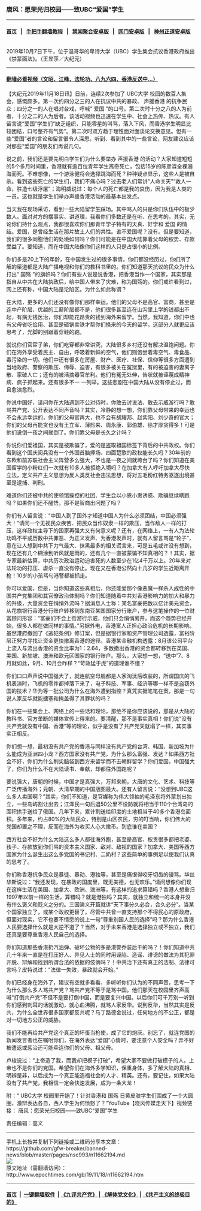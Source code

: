 ### 唐风：愿荣光归校园——致UBC“爱国”学生
------------------------

#### [首页](https://github.com/gfw-breaker/banned-news/blob/master/README.md) &nbsp;&nbsp;|&nbsp;&nbsp; [手把手翻墙教程](https://github.com/gfw-breaker/guides/wiki) &nbsp;&nbsp;|&nbsp;&nbsp; [禁闻聚合安卓版](https://github.com/gfw-breaker/bn-android) &nbsp;&nbsp;|&nbsp;&nbsp; [网门安卓版](https://github.com/oGate2/oGate) &nbsp;&nbsp;|&nbsp;&nbsp; [神州正道安卓版](https://github.com/SzzdOgate/update) 



<div><img alt="" class="aligncenter wp-post-image" src="http://i.epochtimes.com/assets/uploads/2019/11/15cb9cc635de6b36_ttl7daytt4___-600x400.jpg"/>
<div class="red16 caption">
 <p>
  2019年10月7日下午，位于温哥华的卑诗大学（UBC）学生集会抗议香港政府推出《禁蒙面法》。（王昱莎／大纪元）
 </p>
</div>
</div><hr/>

#### [翻墙必看视频（文昭、江峰、法轮功、八九六四、香港反送中...）](https://github.com/gfw-breaker/banned-news/blob/master/pages/links.md)

<div><p>
 【大纪元2019年11月18日讯】日前，连续2次参加了
 <ok href="http://www.epochtimes.com/gb/tag/ubc%E5%A4%A7%E5%AD%A6.html">
  UBC大学
 </ok>
 校园的数百人集会，感慨颇多。第一次约四分之三的人在抗议中共的暴政、
 <ok href="http://www.epochtimes.com/gb/tag/%E5%A3%B0%E6%8F%B4%E9%A6%99%E6%B8%AF.html">
  声援香港
 </ok>
 的抗争民众；四分之一的人在唱对台戏，呼喊“
 <ok href="http://www.epochtimes.com/gb/tag/%E7%88%B1%E5%9B%BD.html">
  爱国
 </ok>
 ”的口号。第二次时十分之八的人为前者，十分之二的人为后者。该活动视频也迅速在学生中、社会上热传、热议。有人留言说“爱国”学生们“缺乏组织，只能零星的叫骂，落入下风，而香港学生明显比较团结，口号整齐有气势”。第二次时双方趋于理性面对面谈论交换意见。但有一些“爱国”者的言论和留言很令人深思。听到、看到其中的一些言论，网友建议应该对那些“爱国”的朋友们再说几句。
</p>
<p>
 说之前，我们还是要先明白学生们为什么要举办
 <ok href="http://www.epochtimes.com/gb/tag/%E5%A3%B0%E6%8F%B4%E9%A6%99%E6%B8%AF.html">
  声援香港
 </ok>
 的活动？大家知道短短的5个多月时间里，香港就有逾百位青年学生离奇死亡，包括15岁的陈彦瀮全裸溺海而死。不难想像，一个游泳健将会选择跳海而死？种种疑点显示，这些人是被自杀。看到这些死亡的学生们，我们不痛心吗？过去老人们常讲“人命关天”“救人一命，胜造七级浮屠”；海明威说过：每个人的死亡都是我的哀伤，因为我是人类的一员。这也就是学生们举办声援香港活动的最基本出发点。
</p>
<p>
 当天我在现场采访，看到一些大陆留学生踩场。其中骂人的只是你们队伍中的极少数人。面对对方的摆事实、讲道理，我看你们多数还是在听、在思考的。其实，无论你们持什么观点，我都很喜欢你们那青年学子特有的天真、好学和
 <ok href="http://www.epochtimes.com/gb/tag/%E7%88%B1%E5%9B%BD.html">
  爱国
 </ok>
 的情结。爱国，是曾经生活在那片故土人们的共性。谁不爱国呢？没有。但是要知道，我们的很多同胞他们的处境如何吗？你们可能是在中国大陆靠着父母的权势、存款受益了。要知道，而在中国大陆像你们这样的人只是占很小的比例。
</p>
<p>
 你们多是20上下的年龄，在中国发生过的很多事情，你们都没经历过，你们所了解的渠道都是大陆广播电视和你们的教科书里的。你们知道那天抗议的民众为什么打出“
 <ok href="http://www.epochtimes.com/gb/tag/%E5%9B%BD%E6%AE%87.html">
  国殇
 </ok>
 ”的旗帜吗？你们有些人说是说香港，把香港当作一个国家，其实那是指自从中共在大陆执政后，给中国人带来了灾难，称为国殇的。你们或许看到过，网上还有称，中国大陆是沦陷区。为什么如此称谓？
</p>
<p>
 在大陆，更多的人们还没有像你们那样幸运。他们的父母不是高官、富商，甚至是连中产阶层、优越的工薪阶层都不是，他们很多甚至连在山沟里上学的钱都出不起，有病无钱医治，你们却能花昂贵的钱到海外来留学。当然，我知道，你们中也有父母省吃俭用、甚至是砸锅卖铁才帮你们换来的今天的留学。这部分人就更应该思考了，光脚的别跟着穿鞋的跑。
</p>
<p>
 就说你们官宦子弟，你们吃穿都非常讲究，大陆很多乡村还没有解决温饱问题。你们在海外享受着民主、自由，呼吸着新鲜的空气，他们则饱尝着毒空气、毒食品、毒污染的一切。他们中还有很多在房屋、财产、医疗、社保、信仰等很多方面遭到当地政府、警察的欺压、侮辱、迫害，有很多被关在冤狱里，有的被迫害的妻离子散、家破人亡；还有的被活摘器官牟利。他们有冤无处伸，告状就被诬蔑成精神病、疯子抓起来。还有很多不一 一列举。这些悲剧在中国大陆从没有停止过，而且愈演愈烈。
</p>
<p>
 你说中国好，请问你在大陆遇到不公对待时，你敢去讨说法、敢去示威游行吗？敢骂共产党、公开表达不同声音吗？其实，冷静的想一想，你们靠父母带来的幸运也不会永远幸运的，你们的父母官再大，也不会有胡耀邦、赵紫阳、刘少奇的官大；你们的父母再能贪也没有王立军、薄熙来、周永康、郭伯雄、徐才厚贪得多！可是他们说倒一夜之间就倒了。你们靠父母是长久之计吗？
</p>
<p>
 你说你们爱祖国，其实是被欺骗了，爱的是盗取祖国标签下背后的中共政权。你们看到这个国庆阅兵没有一个外国首脑捧场、四面楚歌的政权能长久吗？30年前的东欧和前苏联社会主义阵营多么强大，不也是一夜之间就垮台了吗？你们知道在美国留学的小粉红们一次就有10多人被拒绝入境吗？在加拿大有人呼吁加拿大尽快立法，定义共产主义思想为反人类反社会违法思想，将对五毛粉红特务驱逐出境甚至是逮捕、判刑。
</p>
<p>
 难道你们还被中共的使领馆操控的社团、学生会以小恩小惠诱惑、欺骗继续瞎跑吗？如果你们还不醒悟，那不是智商出问题了吗？
</p>
<p>
 你们有人留言说：“中国人到了国外才知道中国人为什么必须团结，中国必须强大！”请问一个无视民众疾苦、把民众当作奴隶一样的欺压，当作敌人一样的打压，这样政权主导下的国家再强大又有何意义呢？还有，在网络上，一有人为法轮功鸣不平或历数中共罪恶、为正义发声、为香港发声时，就有人留言骂是“轮子”，意在让人想到中共下力气最大、抹黑最多的相关谎言来，可是五毛或许没有想到，现在还有几个糊涂到听风就是雨的，还有几个一直被蒙骗不知真相的？！其实，据专家最新估算，中共历次政治运动迫害死的人数至少在1亿4千万以上。20年来对法轮功的打压、虐杀一直没有停止。现在又在香港公然向十几岁的学生近距离开枪！10岁的小孩骂句港警都被抓走。
</p>
<p>
 你可以爱国，但是，当你知道这些真相后，你还能爱那个像恶魔一样杀人成性的中国共产党集团和其官僚政治体制吗？你们知道随着中共对香港影响力的加大和暴力的升级，大量资金在悄悄外流吗？据消息人士称：某名富豪把数以亿计美元资金，从花旗银行香港分行账户转移到东南亚某国国家分行账户，参与这笔操作的一位财富顾问形容：“富豪们不会上街游行示威，他们只会悄悄离开，而这个趋势已经开始，很多人都在做同样的事情。”另据外电，香港富人正担心政治危机的长期影响。虽然港府撤回了《逃犯条例》修订案，但是据银行家和资产管理公司透露，富裕阶层正努力寻找让资金更快撤离香港的途径。香港某金融机构透露：8月该公司平台上流入与流出香港的资金比率为1：2.64，多数撤出香港的资金都转移到在英国、美国、新加坡、澳洲和欧元区国家的银行账户。那么，大家想一想，“送中”7、8月就如此，9月、10月会咋样？“苛政猛于虎”的道理谁不懂？
</p>
<p>
 你们口口声声说中国强大了，就连航空母舰都是人家淘汰后改装的，所谓国庆的飞机表演时，飞机的零件都掉落下来了，电子科技、军事、经济等哪一样不是盗窃外国的技术？华为等一批公司为什么在海外遭到指控？真凭实据笔笔在案，那是一句说人家反华就能搪塞和掩盖得了其罪状的吗？
</p>
<p>
 你们在一些集会上、网络上的一些话和理论，那绝不是你应该说的，那是从大陆的教科书、官方垄断的媒体宣传上得来的。要清醒，那不是事实真相！你们说“没有共产党就没有中国、香港”等的理论，似乎是没有了共产党天就塌了一样，其实事实正相反。
</p>
<p>
 你们想一想，最初没有共产党的香港与同样没有共产党的台湾、韩国、新加坡为什么能成为亚洲四小龙？西方国家没有共产党，为什么那么富强、发达？如果西方社会不好，你们为什么削尖脑袋到西方来留学而不去朝鲜留学？你们爱国，中国强大了，你们为什么不在大陆读书、奉献，却都往外国跑呢？
</p>
<p>
 要说强大，唐朝的时候，中国才是真强大，万邦来朝，大唐的文化、艺术、科技等广泛传播海外；元朝、大清早期的中国版图最大。还有人留言说：“没想到UBC这么多人卖国啊？”其实，你们不知道，是官媒称为伟大领袖的毛泽东将外蒙划出独立，一些岛屿割让出去；江泽民一句后退50公里不设防就将相当于110个台湾岛的面积拱手送给了俄国。几年下来，累计割送给印度的土地相当于40多个香港岛面积。多年来，约占80%的大陆民众，特别是山区农民，穷的叮当响，你们伟大的党国却置之不理，反而在海外为收买人心大撒币。到底谁在卖国？
</p>
<p>
 西方社会不好为什么大陆这么多人都往海外跑，甚至是高官、权贵很多都把老婆、孩子、存款放到你们骂的资本主义国家、敌对、敌视的国家？加拿大、美国等西方国家为什么诞生出这么多党国的书记村、二奶村？这些简单的事例足以使我们认真的思考了。
</p>
<p>
 你们称香港抗争民众是暴徒、暴动、港独等，甚至是痛恨得咬牙切齿的谩骂。华兹华斯说过：“我还发现，在暴政的国度里，既无美德，也无欢乐。”请问想像你们现在这样生活在美国、加拿大、欧洲、澳洲等，有这样的追求算错吗？香港人想重归1997年以前一样的生活，算错吗？就是港独吗？其实，就独立和统一的本身并没有什么褒义和贬义之分的。三国演义开篇就讲“天下事分久必合，合久必分”。当某个国家独立了，或某个政权更替了，尽管中共曾一直支持那个不得民心的原政府，但面对现实，它不也要不情愿的说上一句“尊重别国人民的选择”吗？那为什么香港人民要选择什么就是大逆不道了？当然，对于未来香港是选择独立或不独立，我们还真是要尊重香港人民自己的选择。
</p>
<p>
 你们知道那些香港扔汽油弹、破坏公物的多是港警乔装后干的吗？！你们知道中共几十年来一直是在打压好人、异见人士的同时用诬陷、造谣、诽谤的做法为其犯罪开脱、辩解和找到所谓合法的依据的伎俩吗？！中共治下还有真正的法制、法律可言吗？皮特说过：“法律一失效，暴政就会开始。”
</p>
<p>
 你们已经身在海外了，建议有空就多看看、多听听你们认为的不同声音，思考一下为什么那么多人骂共产党？骂共产党不等于是骂中国。他们那天在校园里齐声高喊“打倒共产党”不但不是要打倒中国，而是要复兴中国。以后你们可千万别一听到你们感到刺耳的话就激动，就心血沸腾，就骂人家反华。说到反华，当然其实是反共，为什么全世界很多国家都反共呢？马丁路德金说过，任何地方的不公正，都是对一切地方公正的威胁。
</p>
<p>
 我们不能再给共产党这个真正的坏蛋当枪使，成了它的炮灰。别忘了，就连党国的新闻发言者也在嘱咐你们，在海外表达“爱国”心情时，要注意个人安全吗？弄不好被遣返或惩治还可能牵连你们的父母、祖父母。
</p>
<p>
 卢梭说过：“上帝造了我，而我却把模子打破”，希望大家不要做打破模子的人，上帝也不是你们的党国。希望你们在海外多学知识，保重身体，多了解大陆的真相、明辨是非，以后成为一个真正能造福社会的人才、精英。还有，要记住，如果大陆没有了共产党，我相信一定会快速发展，成为一条大龙！
</p>
<p>
 附：“
 <ok href="http://www.epochtimes.com/gb/tag/ubc%E5%A4%A7%E5%AD%A6.html">
  UBC大学
 </ok>
 校园里开锅了！针对香港和
 <ok href="http://www.epochtimes.com/gb/tag/%E5%9B%BD%E6%AE%87.html">
  国殇
 </ok>
 日黄皮肤学生们围成了一个大圆圈，激辩表达各自，西人学生为何愤怒了？”YouTube【晓风传媒走天下】视频链接：
 <ok href="https://www.youtube.com/watch?v=CUA1I_jJkjc">
  唐风：愿荣光归校园——致UBC“爱国”学生
 </ok>
</p>
<p>
 责任编辑：高义
</p>
</div>
<hr/>
手机上长按并复制下列链接或二维码分享本文章：<br/>
https://github.com/gfw-breaker/banned-news/blob/master/pages/nsc993/n11662194.md <br/>
<a href='https://github.com/gfw-breaker/banned-news/blob/master/pages/nsc993/n11662194.md'><img src='https://github.com/gfw-breaker/banned-news/blob/master/pages/nsc993/n11662194.md.png'/></a> <br/>
原文地址（需翻墙访问）：http://www.epochtimes.com/gb/19/11/18/n11662194.htm


------------------------
#### [首页](https://github.com/gfw-breaker/banned-news/blob/master/README.md) &nbsp;|&nbsp; [一键翻墙软件](https://github.com/gfw-breaker/nogfw/blob/master/README.md) &nbsp;| [《九评共产党》](https://github.com/gfw-breaker/9ping.md/blob/master/README.md#九评之一评共产党是什么) | [《解体党文化》](https://github.com/gfw-breaker/jtdwh.md/blob/master/README.md) | [《共产主义的终极目的》](https://github.com/gfw-breaker/gczydzjmd.md/blob/master/README.md)


<img src='http://gfw-breaker.win/banned-news/pages/nsc993/n11662194.md' width='0px' height='0px'/>